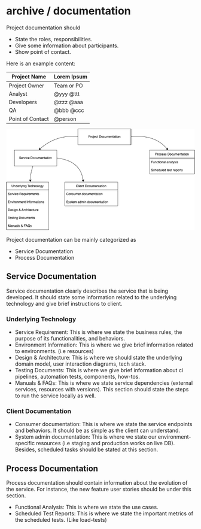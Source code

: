 # archive / documentation
Project documentation should 

* State the roles, responsibilities. 
* Give some information about participants. 
* Show point of contact.

Here is an example content:

| Project Name     | Lorem Ipsum |
|------------------|-------------|
| Project Owner    | Team or PO  |
| Analyst          | @yyy @ttt   |
| Developers       | @zzz @aaa   |
| QA               | @bbb @ccc   |
| Point of Contact | @person     |


![Project Documentation Structure](https://github.com/Poseid10ur/archive/blob/main/resources/images/documentation-structure-20220319.png?raw=true)


Project documentation can be mainly categorized as 
* Service Documentation
* Process Documentation

## Service Documentation
Service documentation clearly describes the service that is being developed. It should state some information related to the underlying technology and give brief instructions to client.

### Underlying Technology
* Service Requirement: This is where we state the business rules, the purpose of its functionalities, and behaviors.
* Environment Information: This is where we give brief information related to environments. (i.e resources)
* Design & Architecture: This is where we should state the underlying domain model, user interaction diagrams, tech stack.  
* Testing Documents: This is where we give brief information about ci pipelines, automation tests, components, how-tos.
* Manuals & FAQs: This is where we state service dependencies (external services, resources with versions). This section should state the steps to run the service locally as well.

### Client Documentation
* Consumer documentation: This is where we state the service endpoints and behaviors. It should be as simple as the client can understand.
* System admin documentation: This is where we state our environment-specific resources (i.e staging and production works on live DB). Besides, scheduled tasks should be stated at this section.

## Process Documentation
Process documentation should contain information about the evolution of the service. For instance, the new feature user stories should be under this section.

* Functional Analysis: This is where we state the use cases.
* Scheduled Test Reports: This is where we state the important metrics of the scheduled tests. (Like load-tests)
